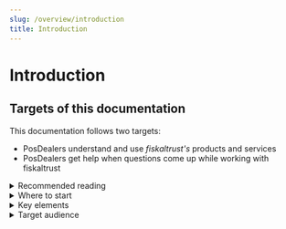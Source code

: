 ```yaml
---
slug: /overview/introduction
title: Introduction
---
```

# Introduction

## Targets of this documentation

This documentation follows two targets:

* PosDealers understand and use _fiskaltrust's_ products and services
* PosDealers get help when questions come up while working with fiskaltrust

<details>
  <summary> Recommended reading</summary>  

| target audience                 |                    Overview                    |                  Get started                   |                  Buy / Resell                  |              Technical Operations              |              Information Sources               |
|---------------------------------|:----------------------------------------------:|:----------------------------------------------:|:----------------------------------------------:|:----------------------------------------------:|:----------------------------------------------:|
| **support staff**               | ![recommended](images/valid.png "recommended") | ![recommended](images/valid.png "recommended") | ![recommended](images/valid.png "recommended") | ![recommended](images/valid.png "recommended") | ![recommended](images/valid.png "recommended") |
| **pre-test or on-site rollout** |                <sup>**1**</sup>                |       ![invalid](images/valid.png "no")        |                      ---                       | ![recommended](images/valid.png "recommended") | ![recommended](images/valid.png "recommended") |
| **legal issues**                | ![recommended](images/valid.png "recommended") |                      ---                       |                <sup>**2**</sup>                |                      ---                       |                      ---                       |
| **purchase and sales**          |                <sup>**3**</sup>                |                      ---                       | ![recommended](images/valid.png "recommended") |                      ---                       |                      ---                       |

At least: | 
:---------|
**1** = `Architecture`, `Portal Management` |
**2** = `Framework Agreement` | 
**3** = `Business model` and `legal/data protection` |
  
</details>

<details>

  <summary> Where to start</summary>    


import Tabs from '@theme/Tabs';
import TabItem from '@theme/TabItem';

<Tabs>

  <TabItem value="myfirstcashbox" label="My First CashBox">

|start with|
|:------------:|
|[Architecture](../overview/architecture.md )|
|[fiskaltrust.Portal](../overview/management-portal.md)|
|[Sandbox](../getting-started/sandbox.md)|
|[Registration](../getting-started/registration.md)|
|[Roles](../getting-started/company-roles.md)|
|[My First Cashbox](../getting-started/my-first-cashbox.md)|

  </TabItem>

  <TabItem value="planningrollout" label="Planning Rollout">


|start with|
|:------------:|
|[My First Cashbox](../getting-started/my-first-cashbox.md) |
|[Scenarios](../technical-operations/scenarios.md) |
|Analysis of customer data: Numbers  |
|Estimation of products required  |
|Contact person for trial runs  |
|contrast of scenarios with conditions on site  |
|[Framework Agreement](../buy-resell/framework-agreement.md) |

  </TabItem>

  <TabItem value="buyresell" label="Buy / Resell">

|start with|
|:------------:|
|[Services](../overview/services.md) |
|[Business model](../overview/business-model.md) |
|[Legal / Data protection](../overview/legal-data-protection/fair-use-policy.md)  |
|[Products](../buy-resell/products.md) |
|[Framework Agreement](../buy-resell/framework-agreement.md)|
|[Shop](../buy-resell/shop.md)|
|consultation Rollout Planer|
|Negotiation framework-agreement|
  </TabItem>

  <TabItem value="pilotinstallation" label="Pilot Installation">

|start with|
|:------------:|
|[Overview Middleware](../technical-operations/middleware/overview.md) |
|[Onboarding](../getting-started/operator-onboarding/invitation-process.md)**1** |
|Analysis of conditions on site  |
|[Products](../buy-resell/products.md) |
|[Rollout Plans](../buy-resell/rollout-plans.md)|
|[Shop](../buy-resell/shop.md)|
|decision: Rollout Plans or Shop|
|[Network Troubleshooting](../technical-operations/troubleshooting/network-troubleshooting.md)|

**1** = at least _Invitation of a single PosOperator_

  </TabItem>

  <TabItem value="preparationrollout" label="Preparation Rollout">

|start with|
|:------------:|
|**MyFirst Cashbox**|
|[Onboarding](../getting-started/operator-onboarding/invitation-process.md)|
|**Planning Rollout**|
|**Buy / Resell**|
|**Pilot Installation**|
|[Templating](../technical-operations/rollout-automation/templates.md)|
|decision: Rollout Plans, Templating or Shop|

  </TabItem>

</Tabs>

 </details>

<details>
  <summary>Key elements</summary>  


| elements | description                                                                                                                |
|:----------------------|-------------------------------------------------------------------------------------------------------------------------------------|
|explanation |The introduction of each section consists of some general or background information    |
|work steps |Where to do what is explained with the help of screenshots. There you will find necessary buttons numbered with stamps(![Number 1](../images/numbers/1.png), ![Number 2](../images/numbers/2.png), ![Number 3](../images/numbers/3.png)). You will find these numbers again in the explanations of the work steps.   |
|videos |We show longer sequences of work steps as a short silent movie, where you control the playback speed and display size yourself. Here, the work steps are subsequently described in the sequence as in the video   |
|country specific details | In this documentation you will find the general work steps explained. Country-specific details can then be found in the sections marked with the country name. After selecting a section, the selected country is retained during your current session. |
</details>

<details>
  <summary> Target audience</summary>  


* Owners, employees and Shareholders of PosDealers
* Sales- or Account-Managers (purchase and sales)
* Technicians (pre-test, on-site rollout, maintenance)
* Support staff (troubleshooting)
* Lawyers (legal issues, data protection)

</details>

